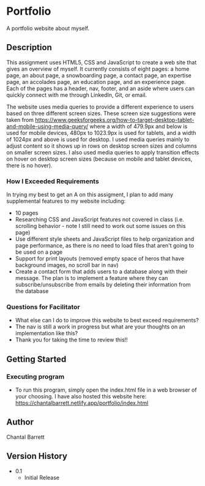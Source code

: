 # Portfolio

A portfolio website about myself.

## Description

This assignment uses HTML5, CSS and JavaScript to create a web site that gives an overview of myself. It currently consists of eight pages: a home page, an about page, a snowboarding page, a contact page, an expertise page, an accolades page, an education page, and an experience page. Each of the pages has a header, nav, footer, and an aside where users can quickly connect with me through LinkedIn, Git, or email. 

The website uses media queries to provide a different experience to users based on three different screen sizes. These screen size suggestions were taken from https://www.geeksforgeeks.org/how-to-target-desktop-tablet-and-mobile-using-media-query/ where a width of 479.9px and below is used for mobile devices, 480px to 1023.9px is used for tablets, and a width of 1024px and above is used for desktop. I used media queries mainly to adjust content so it shows up in rows on desktop screen sizes and columns on smaller screen sizes. I also used media queries to apply transition effects on hover on desktop screen sizes (because on mobile and tablet devices, there is no hover).

### How I Exceeded Requirements

In trying my best to get an A on this assigment, I plan to add many supplemental features to my website including:
- 10 pages
- Researching CSS and JavaScript features not covered in class (i.e. scrolling behavior - note I still need to work out some issues on this page)
- Use different style sheets and JavaScript files to help organization and page performance, as there is no need to load files that aren't going to be used on a page
- Support for print layouts (removed empty space of heros that have background images, no scroll bar in nav)
- Create a contact form that adds users to a database along with their message. The plan is to implement a feature where they can subscribe/unsubscribe from emails by deleting their information from the database

### Questions for Facilitator
- What else can I do to improve this website to best exceed requirements?
- The nav is still a work in progress but what are your thoughts on an implementation like this?
- Thank you for taking the time to review this!! 

## Getting Started

### Executing program

* To run this program, simply open the index.html file in a web browser of your choosing. I have also hosted this website here: https://chantalbarrett.netlify.app/portfolio/index.html

## Author

Chantal Barrett

## Version History

* 0.1
    * Initial Release